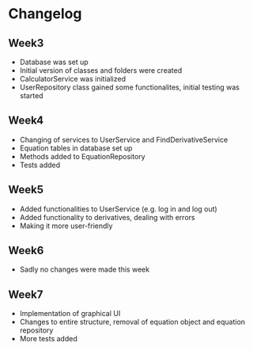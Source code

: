# Changelog

## Week3

* Database was set up
* Initial version of classes and folders were created
* CalculatorService was initialized
* UserRepository class gained some functionalites, initial testing was started


## Week4

* Changing of services to UserService and FindDerivativeService
* Equation tables in database set up
* Methods added to EquationRepository
* Tests added 

## Week5

* Added functionalities to UserService (e.g. log in and log out)
* Added functionality to derivatives, dealing with errors
* Making it more user-friendly

## Week6

* Sadly no changes were made this week

## Week7

* Implementation of graphical UI
* Changes to entire structure, removal of equation object and equation repository
* More tests added
